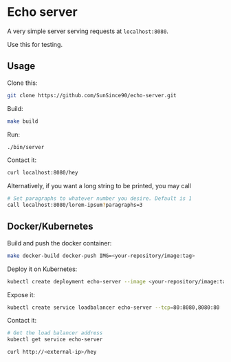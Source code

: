 # Echo server

A very simple server serving requests at `localhost:8080`.

Use this for testing.

## Usage

Clone this:

```bash
git clone https://github.com/SunSince90/echo-server.git
```

Build:

```bash
make build
```

Run:

```bash
./bin/server
```

Contact it:

```bash
curl localhost:8080/hey
```

Alternatively, if you want a long string to be printed, you may call

```bash
# Set paragraphs to whatever number you desire. Default is 1
call localhost:8080/lorem-ipsum?paragraphs=3
```

## Docker/Kubernetes

Build and push the docker container:

```bash
make docker-build docker-push IMG=<your-repository/image:tag>
```

Deploy it on Kubernetes:

```bash
kubectl create deployment echo-server --image <your-repository/image:tag>
```

Expose it:

```bash
kubectl create service loadbalancer echo-server --tcp=80:8080,8080:80
```

Contact it:

```bash
# Get the load balancer address
kubectl get service echo-server

curl http://<external-ip>/hey
```
